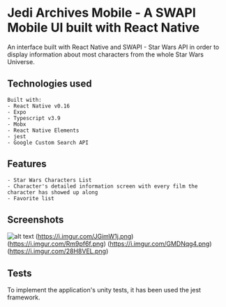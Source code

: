 # Jedi Archives Mobile - A SWAPI Mobile UI built with React Native 

An interface built with React Native and SWAPI - Star Wars API in order to display information about most characters from the whole Star Wars Universe. 

## Technologies used
    Built with: 
    - React Native v0.16
    - Expo
    - Typescript v3.9 
    - Mobx 
    - React Native Elements 
    - jest 
    - Google Custom Search API 

## Features 
    - Star Wars Characters List 
    - Character's detailed information screen with every film the character has showed up along
    - Favorite list 

## Screenshots
![alt text](https://i.imgur.com/VyJTKZb.png)
(https://i.imgur.com/JGimW1j.png)
(https://i.imgur.com/Rm9pf6f.png)
(https://i.imgur.com/GMDNqg4.png)
(https://i.imgur.com/28H8VEL.png)

## Tests

To implement the application's unity tests, it has been used the jest framework. 

